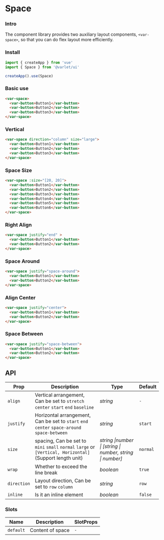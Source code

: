 # Space 

### Intro

The component library provides two auxiliary layout components,
`<var-space>`,
so that you can do flex layout more efficiently.

### Install

```js
import { createApp } from 'vue'
import { Space } from '@varlet/ui'

createApp().use(Space)
```

### Basic use

```html
<var-space>
  <var-button>Button1</var-button>
  <var-button>Button2</var-button>
  <var-button>Button3</var-button>
</var-space>
```

### Vertical

```html
<var-space direction="column" size="large">
  <var-button>Button1</var-button>
  <var-button>Button2</var-button>
  <var-button>Button3</var-button>
</var-space>
```

### Space Size

```html
<var-space :size="[20, 20]">
  <var-button>Button1</var-button>
  <var-button>Button2</var-button>
  <var-button>Button3</var-button>
  <var-button>Button4</var-button>
  <var-button>Button5</var-button>
  <var-button>Button6</var-button>
</var-space>
```

### Right Align

```html
<var-space justify="end" >
  <var-button>Button1</var-button>
  <var-button>Button2</var-button>
</var-space>
```

### Space Around

```html
<var-space justify="space-around">
  <var-button>Button1</var-button>
  <var-button>Button2</var-button>
</var-space>
```

### Align Center

```html
<var-space justify="center">
  <var-button>Button1</var-button>
  <var-button>Button2</var-button>
</var-space>
```

### Space Between

```html
<var-space justify="space-between">
  <var-button>Button1</var-button>
  <var-button>Button2</var-button>
</var-space>
```

## API


|     Prop      |      Description     |     Type   |    Default  |
| ------------- | ------------ | --------- | --------- |
|    `align`   |   Vertical arrangement, Can be set to `stretch` `center` `start` `end` `baseline` | _string_  |   `-`|
|`justify`|Horizontal arrangement, Can be set to `start` `end` `center` `space-around` `space-between`|_string_|`start`|
|     `size`   |   spacing, Can be set to `mini` `small` `normal` `large` or `[Vertical, Horizontal]`(Support length unit)| _string \|number \| [string \| number, string \| number]_ |`normal`|
|`wrap`|Whether to exceed the line break|_boolean_|`true`|
|`direction`|Layout direction, Can be set to `row` `column`|_string_|`row`|
|`inline`|Is it an inline element|_boolean_|`false`|

### Slots

| Name | Description      | SlotProps |
| --- |------------------| --- |
| `default` | Content of space | `-` |
